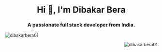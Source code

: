 <h1 align="center">Hi 👋, I'm Dibakar Bera</h1>
<h3 align="center">A passionate full stack developer from India.</h3>       
<p>&nbsp;<img align="left" src="https://github-readme-stats.vercel.app/api?username=dibakarbera01&" alt="dibakarbera01"/></p>
<p><img align="right" src="https://github-readme-streak-stats.herokuapp.com/?user=dibakarbera01&" alt="dibakarbera01"/></p>
